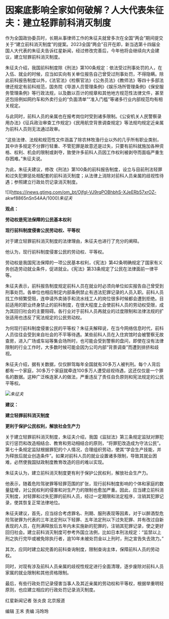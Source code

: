 # 因案底影响全家如何破解？人大代表朱征夫：建立轻罪前科消灭制度

作为全国政协委员时，长期从事律师工作的朱征夫就曾多次在全国“两会”期间提交关于“建立前科消灭制度”的提案。2023全国“两会”召开在即，新当选第十四届全国人大代表的朱征夫告诉红星新闻，经过修改完善后，今年他将会继续向大会建议，建立轻罪前科消灭制度。

朱征夫介绍，我国前科制度除《刑法》第100条规定：依法受过刑事处罚的人，在入伍、就业的时候，应当如实向有关单位报告自己曾受过刑事处罚，不得隐瞒。除此前科报告制度以外，《法官法》《检察官法》《公务员法》《教师法》等四十多部法律还规定有前科规范，国务院《导游人员管理条例》《娱乐场所管理条例》《保安服务管理条例》等行政法规，以及数以百计的规章和其他地方规范性法律文件，甚至还包括例如网约车和外卖行业的“负面清单”“准入门槛”等诸多行业内部规范均有相关规定。

与此同时，前科人员的亲属也在报考岗位时受到诸多限制。《公安机关人民警察录用办法》《征兵政治审查工作规定》《民用航空背景调查规定》等法规均规定近亲属为前科人员则无法通过政审。

“这些法律、法规和规范性文件涵盖了除农林牧渔行业以外的几乎所有职业类别，其中许多规定不分罪行轻重、不管犯罪是故意还是过失，只要有前科就施加各种资格、权利、机会的限制或剥夺，致使许多前科人员因工作权利被剥夺而面临严重生存困难。”朱征夫说。

为此，朱征夫建议，修改《刑法》第100条的前科报告制度，设立与目前刑法轻罪和过失犯罪惩处相配套的前科消灭制度；从法律上消除对前科人员亲属的歧视性待遇；参照建立行政处罚记录消灭制度。

![](https://inews.gtimg.com/om_bt/Ojfgl-VJ9rqPOBhbhS-XJeERb57xrOZ-
akwf8865nSn54AA/1000)_朱征夫_

**观点：**

**劳动权是宪法保障的公民基本权利**

**现行前科制度侵害公民劳动权、平等权**

对于建立轻罪前科消灭制度的法律理由，朱征夫也进行了充分的阐释。

他认为，现行前科制度侵害公民的劳动权、平等权。

劳动权是我国宪法保障的一项公民基本权利，《宪法》第42条明确规定了国家有义务创造劳动就业条件，促进就业。《宪法》第33条规定了公民在法律面前一律平等。

朱征夫表示，前科报告制度规定前科人员在就业时必须向单位如实报告自己曾受到刑事处罚。各单位也相应制定内部条例禁止有违法犯罪记录的人员入职。前科人员找工作频繁受阻，连申请外卖骑手和流水线工人的岗位很多时候都会遭到拒绝。目前适用的职业终身禁止的前科制度，在很大程度上会使前科人员的劳动权受限，成为其回归社会的主要阻碍。各行业对于前科人员再就业的过度限制和法律法规的扩张适用也违反了宪法规定的公民劳动权。

为何现行前科制度侵害公民的平等权？朱征夫解释说，在当今网络信息时代，前科人员往往会受到来自社会的不平等待遇。某些前科人员在入住宾馆时会被警察无故查房，进入广场或车站等集会场所时，也可能会受到警察的盘问，即使在没有法律限制的行业工作时，大多数时候可能会因为公司内部“背景调查”而遭到排挤和歧视。

朱征夫介绍，据有关数据，仅仅醉驾每年全国就有30多万人被判刑。每个人背后都有一个家庭，30多万个家庭就牵连100多万人遭受歧视待遇，这还仅仅是一个罪名的数据。这种广泛株连家人的做法，严重违反了责任自负原则和宪法规定的公民平等权。

![](https://inews.gtimg.com/om_bt/OrqNjNW60KrGJgKz6QI8h5qqFXSZO11L2ZWdzVt9jI9ooAA/1000)_朱征夫_

**建议：**

**建立轻罪前科消灭制度**

**更利于保护公民权利，解放社会生产力**

关于建立轻罪前科消灭制度，朱征夫介绍，我国《监狱法》第三条规定监狱对罪犯实行惩罚和改造相结合、教育和劳动相结合的原则，“将罪犯改造成为守法公民”。第七十条规定监狱根据罪犯的个人情况，合理组织劳动，使其“学会生产技能，并为释放后就业创造条件”。如果对前科人员的就业设置诸多限制，导致其就业困难，必然使我国狱政制度教育改造的目的难以实现。

朱征夫认为，建立前科消灭制度更有利于保护公民权利，解放社会生产力。

他表示，随着危险驾驶罪等轻罪范围的扩张，现行前科制度影响的个体和家庭的数量猛增，对公民权利的侵害和对生产力的限制也愈加严重。因此，应当建立前科消灭制度，对轻罪和过失犯罪的前科人员，经过一定期限和法定程序，注销其犯罪记录，使其恢复正常法律地位。

朱征夫建议，首先，应当综合考虑罪名、刑期、服刑表现等因素，对于以醉酒型危险驾驶罪为代表的三年法定刑以下轻罪、五年法定刑以下过失犯罪、并有改过自新表现的人员，在刑满释放后五年内未实施新的犯罪的，注销其犯罪记录，使之更好回归社会。建立前科消灭制度可参考外国立法例，比如日本刑法规定：“监禁以上刑之执行完毕或被免除执行者，逾10年未被处罚金以上刑时，刑之宣告失去效力。”

其次，应同时建立起完善的前科查询制度，限制查询主体，保障前科人员的劳动权。

同时，对现有涉及前科人员亲属的歧视性规定进行全面清理，逐步废除对前科人员家属的就业限制和其他资格限制。

最后，有些行政处罚记录侵害当事人及其近亲属的劳动权和平等权，根据举重明轻原则，也应建立相应的行政处罚记录消灭制度。

红星新闻记者 张炎良 北京报道

编辑 王禾 责编 冯玲玲

